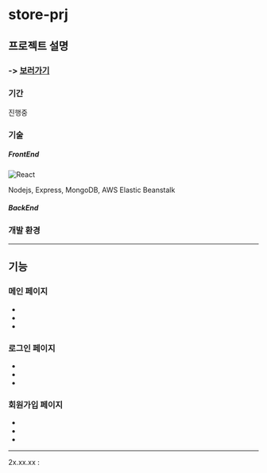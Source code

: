 # store-prj


## 프로젝트 설명

### -> [보러가기](https://hezelnut00.github.io/store-prj/)

### 기간 
진행중

### 기술
##### FrontEnd
<!-- ![JavaScript](https://img.shields.io/badge/javascript-%23323330.svg?style=for-the-badge&logo=javascript&logoColor=%23F7DF1E)  ![React](https://img.shields.io/badge/react-%2320232a.svg?style=for-the-badge&logo=react&logoColor=%2361DAFB)  <img alt="Redux" src="https://img.shields.io/badge/redux--toolkit-%23593d88.svg?style=for-the-badge&logo=redux&logoColor=white"/>  ![Styled Components](https://img.shields.io/badge/styled--components-DB7093?style=for-the-badge&logo=styled-components&logoColor=white)
-->
![React](https://img.shields.io/badge/react-%2320232a.svg?style=for-the-badge&logo=react&logoColor=%2361DAFB)

Nodejs, Express, MongoDB, AWS Elastic Beanstalk


##### BackEnd

### 개발 환경

----

## 기능

### 메인 페이지
 -
 -
 - 

### 로그인 페이지
 -
 -
 - 

### 회원가입 페이지
 -
 -
 - 
----

2x.xx.xx : 

